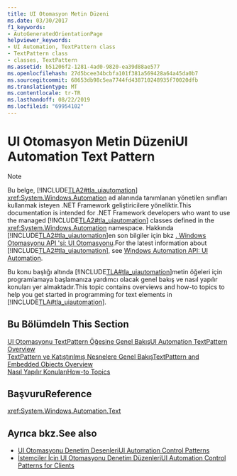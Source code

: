 ```yaml
---
title: UI Otomasyon Metin Düzeni
ms.date: 03/30/2017
f1_keywords:
- AutoGeneratedOrientationPage
helpviewer_keywords:
- UI Automation, TextPattern class
- TextPattern class
- classes, TextPattern
ms.assetid: b51206f2-1281-4ad0-9820-ea39d88ae577
ms.openlocfilehash: 27d5bcee34bcbfa101f381a569428a64a45da0b7
ms.sourcegitcommit: 68653db98c5ea7744fd438710248935f70020dfb
ms.translationtype: MT
ms.contentlocale: tr-TR
ms.lasthandoff: 08/22/2019
ms.locfileid: "69954102"
---
```

# <a name="ui-automation-text-pattern"></a><span data-ttu-id="13258-102">UI Otomasyon Metin Düzeni</span><span class="sxs-lookup"><span data-stu-id="13258-102">UI Automation Text Pattern</span></span>
> [!NOTE]
> <span data-ttu-id="13258-103">Bu belge, [!INCLUDE[TLA2#tla_uiautomation](../../../includes/tla2sharptla-uiautomation-md.md)] <xref:System.Windows.Automation> ad alanında tanımlanan yönetilen sınıfları kullanmak isteyen .NET Framework geliştiricilere yöneliktir.</span><span class="sxs-lookup"><span data-stu-id="13258-103">This documentation is intended for .NET Framework developers who want to use the managed [!INCLUDE[TLA2#tla_uiautomation](../../../includes/tla2sharptla-uiautomation-md.md)] classes defined in the <xref:System.Windows.Automation> namespace.</span></span> <span data-ttu-id="13258-104">Hakkında [!INCLUDE[TLA2#tla_uiautomation](../../../includes/tla2sharptla-uiautomation-md.md)]en son bilgiler için bkz [. Windows Otomasyonu API 'si: UI Otomasyonu](https://go.microsoft.com/fwlink/?LinkID=156746).</span><span class="sxs-lookup"><span data-stu-id="13258-104">For the latest information about [!INCLUDE[TLA2#tla_uiautomation](../../../includes/tla2sharptla-uiautomation-md.md)], see [Windows Automation API: UI Automation](https://go.microsoft.com/fwlink/?LinkID=156746).</span></span>  
  
 <span data-ttu-id="13258-105">Bu konu başlığı altında [!INCLUDE[TLA#tla_uiautomation](../../../includes/tlasharptla-uiautomation-md.md)]metin öğeleri için programlamaya başlamanıza yardımcı olacak genel bakış ve nasıl yapılır konuları yer almaktadır.</span><span class="sxs-lookup"><span data-stu-id="13258-105">This topic contains overviews and how-to topics to help you get started in programming for text elements in [!INCLUDE[TLA#tla_uiautomation](../../../includes/tlasharptla-uiautomation-md.md)].</span></span>  
  
## <a name="in-this-section"></a><span data-ttu-id="13258-106">Bu Bölümde</span><span class="sxs-lookup"><span data-stu-id="13258-106">In This Section</span></span>  
 [<span data-ttu-id="13258-107">UI Otomasyonu TextPattern Öğesine Genel Bakış</span><span class="sxs-lookup"><span data-stu-id="13258-107">UI Automation TextPattern Overview</span></span>](../../../docs/framework/ui-automation/ui-automation-textpattern-overview.md)  
 [<span data-ttu-id="13258-108">TextPattern ve Katıştırılmış Nesnelere Genel Bakış</span><span class="sxs-lookup"><span data-stu-id="13258-108">TextPattern and Embedded Objects Overview</span></span>](../../../docs/framework/ui-automation/textpattern-and-embedded-objects-overview.md)  
 [<span data-ttu-id="13258-109">Nasıl Yapılır Konuları</span><span class="sxs-lookup"><span data-stu-id="13258-109">How-to Topics</span></span>](../../../docs/framework/ui-automation/ui-automation-text-pattern-how-to-topics.md)  
  
## <a name="reference"></a><span data-ttu-id="13258-110">Başvuru</span><span class="sxs-lookup"><span data-stu-id="13258-110">Reference</span></span>  
 <xref:System.Windows.Automation.Text>  
  
## <a name="see-also"></a><span data-ttu-id="13258-111">Ayrıca bkz.</span><span class="sxs-lookup"><span data-stu-id="13258-111">See also</span></span>

- [<span data-ttu-id="13258-112">UI Otomasyonu Denetim Desenleri</span><span class="sxs-lookup"><span data-stu-id="13258-112">UI Automation Control Patterns</span></span>](../../../docs/framework/ui-automation/ui-automation-control-patterns.md)
- [<span data-ttu-id="13258-113">İstemciler İçin UI Otomasyonu Denetim Düzenleri</span><span class="sxs-lookup"><span data-stu-id="13258-113">UI Automation Control Patterns for Clients</span></span>](../../../docs/framework/ui-automation/ui-automation-control-patterns-for-clients.md)
